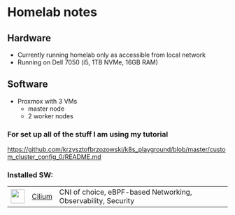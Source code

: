 # Homelab notes
## Hardware
- Currently running homelab only as accessible from local network
- Running on Dell 7050 (i5, 1TB NVMe, 16GB RAM)

## Software
- Proxmox with 3 VMs
    - master node
    - 2 worker nodes

### For set up all of the stuff I am using my tutorial
<https://github.com/krzysztofbrzozowski/k8s_playground/blob/master/custom_cluster_config_0/README.md>

### Installed SW:
<table>
    <tr>
        <td><img width="32" src="https://cdn.jsdelivr.net/gh/homarr-labs/dashboard-icons/svg/cilium.svg"></td>
        <td><a href="https://cilium.io/">Cilium</a></td>
        <td>CNI of choice, eBPF-based Networking, Observability, Security</td>
    </tr>
</table>
